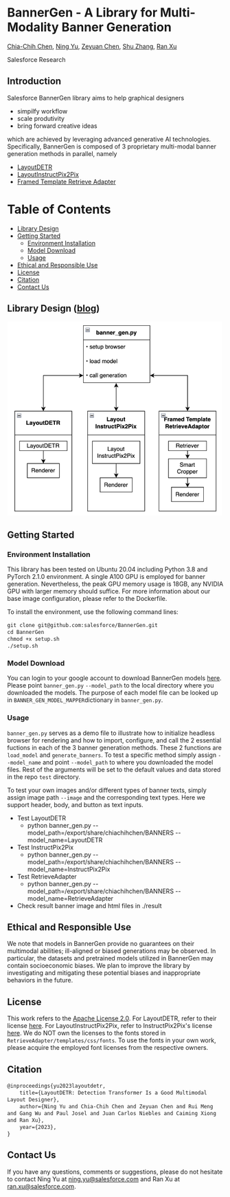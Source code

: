 # BannerGen - A Library for Multi-Modality Banner Generation 
[Chia-Chih Chen](https://scholar.google.com/citations?user=0Hr1SOUAAAAJ&hl=en), [Ning Yu](https://ningyu1991.github.io/), [Zeyuan Chen](https://www.linkedin.com/in/zeyuan-chen-0253b6141/), [Shu Zhang](https://scholar.google.com/citations?user=k9zsuBIAAAAJ&hl=en), [Ran Xu](https://www.linkedin.com/in/ran-x-a2765924/)

Salesforce Research

## Introduction
Salesforce BannerGen library aims to help graphical designers 
- simpilfy workflow
- scale produtivity
- bring forward creative ideas

which are achieved by leveraging advanced generative AI technologies. Specifically, BannerGen is composed of 3 proprietary multi-modal banner generation methods in parallel, namely
- [LayoutDETR](./LayoutDETR)
- [LayoutInstructPix2Pix](./InstructPix2Pix)
- [Framed Template Retrieve Adapter](./RetrieveAdapter)

# Table of Contents
  - [Library Design](#library-design-blog)
  - [Getting Started](#getting-started)
    - [Environment Installation](#environment-installation)
    - [Model Download](#model-download)
    - [Usage](#usage)
  - [Ethical and Responsible Use](#ethical-and-responsible-use)
  - [License](#license)
  - [Citation](#citation)
  - [Contact Us](#contact-us)
## Library Design ([blog](https://bannergen.placeholder))
<img src="./LibraryDesign.png" width=500>

## Getting Started
### Environment Installation
This library has been tested on Ubuntu 20.04 including Python 3.8 and PyTorch 2.1.0 environment. A single A100 GPU is employed for banner generation. Nevertheless, the peak GPU memory usage is 18GB, any NVIDIA GPU with larger memory should suffice. For more information about our base image configuration, please refer to the Dockerfile.

To install the environment, use the following command lines:
```
git clone git@github.com:salesforce/BannerGen.git
cd BannerGen
chmod +x setup.sh
./setup.sh
```

### Model Download
You can login to your google account to download BannerGen models [here](https://console.cloud.google.com/storage/browser/sfr-bannergen-data-research). Please point `banner_gen.py` `--model_path` to the local directory where you downloaded the models. The purpose of each model file can be looked up in `BANNER_GEN_MODEL_MAPPER`dictionary in `banner_gen.py`.

### Usage
`banner_gen.py` serves as a demo file to illustrate how to initialize headless browser for rendering and how to import, configure, and call the 2 essential fuctions in each of the 3 banner generation methods. These 2 functions are `load_model` and `generate_banners`. To test a specific method simply assign `--model_name` and point `--model_path` to where you downloaded the model files. Rest of the arguments will be set to the default values and data stored in the repo `test` directory.

To test your own images and/or different types of banner texts, simply assign image path `--image` and the corresponding text types. Here we support header, body, and button as text inputs. 

- Test LayoutDETR
  - python banner_gen.py --model_path=/export/share/chiachihchen/BANNERS --model_name=LayoutDETR
- Test InstructPix2Pix
  - python banner_gen.py --model_path=/export/share/chiachihchen/BANNERS --model_name=InstructPix2Pix
- Test RetrieveAdapter
  - python banner_gen.py --model_path=/export/share/chiachihchen/BANNERS --model_name=RetrieveAdapter
- Check result banner image and html files in ./result

## Ethical and Responsible Use
We note that models in BannerGen provide no guarantees on their multimodal abilities; ill-aligned or biased generations may be observed. In particular, the datasets and pretrained models utilized in BannerGen may contain socioeconomic biases. We plan to improve the library by investigating and mitigating these potential biases and inappropriate behaviors in the future.

## License
This work refers to the [Apache License 2.0](LICENSE.txt). For LayoutDETR, refer to their license [here](https://github.com/salesforce/LayoutDETR/blob/main/LICENSE.txt). For LayoutInstructPix2Pix, refer to InstructPix2Pix's license [here](https://github.com/timothybrooks/instruct-pix2pix/blob/main/LICENSE). We do NOT own the licenses to the fonts stored in `RetrieveAdapter/templates/css/fonts`. To use the fonts in your own work, please acquire the employed font licenses from the respective owners.

## Citation
  ```
  @inproceedings{yu2023layoutdetr,
      title={LayoutDETR: Detection Transformer Is a Good Multimodal Layout Designer},
      author={Ning Yu and Chia-Chih Chen and Zeyuan Chen and Rui Meng and Gang Wu and Paul Josel and Juan Carlos Niebles and Caiming Xiong and Ran Xu},
      year={2023},
  }
  ```

## Contact Us
If you have any questions, comments or suggestions, please do not hesitate to contact Ning Yu at [ning.yu@salesforce.com](mailto:ning.yu@salesforce.com) and Ran Xu at [ran.xu@salesforce.com](mailto:ran.xu@salesforce.com).
